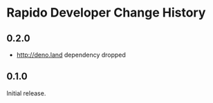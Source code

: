 # Rapido Developer Change History

## 0.2.0

- http://deno.land dependency dropped

## 0.1.0

Initial release.
